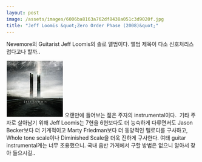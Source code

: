 ```yaml
---
layout: post
image: /assets/images/6006ba8163a762df8438a051c3d9020f.jpg
title: "Jeff Loomis &quot;Zero Order Phase (2008)&quot;"
---
```


Nevemore의 Guitarist Jeff Loomis의 솔로 앨범이다.
앨범 제목이 다소 신호처리스럽다고나 할까..

![image](/assets/images/6006ba8163a762df8438a051c3d9020f.jpg)
오랜만에 들어보는 젊은 주자의 instrumental이다. 
기타 주자로 살아남기 위해 Jeff Loomis는 7현을 6현보다도 더 능숙하게 다루면서도
Jason Becker보다 더 기계적이고 Marty Friedman보다 더 동양적인 멜로디를 구사하고,
Whole tone scale이나 Diminished Scale을 더욱 진하게 구사한다.
여태 guitar instrumental계는 너무 조용했으니.
국내 음반 가게에서 구할 방법은 없으니 알아서 찾아 들으시길..


